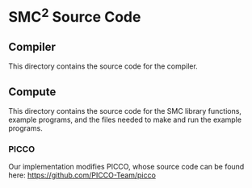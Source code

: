 # SMC<sup>2</sup> Source Code

## Compiler
  
This directory contains the source code for the compiler.

## Compute
  
This directory contains the source code for the SMC library functions, example programs, and the files needed to make and run the example programs.

### PICCO

Our implementation modifies PICCO, whose source code can be found here: https://github.com/PICCO-Team/picco
